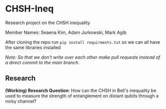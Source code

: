 # CHSH-Ineq
Research project on the CHSH inequality

Member Names: Seaena Kim, Adam Jurkowski, Mark Agib

After cloning the repo run
```pip install requirments.txt```
so we can all have the same libraries installed

*Note: So that we don't write over each other make pull requests instead of a direct commit to the main branch.*


## Research
**(Working) Research Question**: How can the CHSH in Bell's inequality be used to measure the strength of entanglement on distant qubits through a noisy channel?

